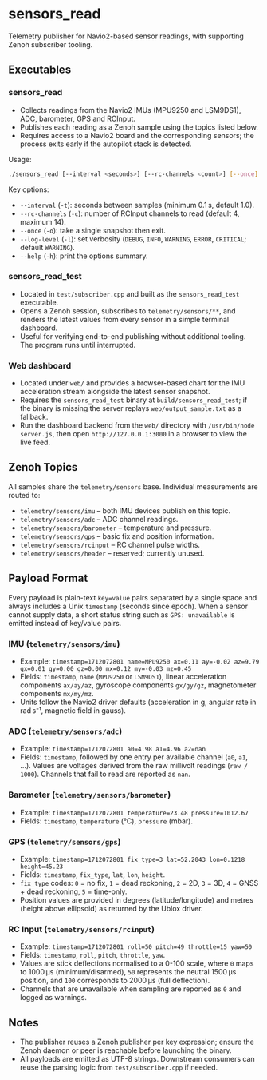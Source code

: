 # sensors_read

Telemetry publisher for Navio2-based sensor readings, with supporting Zenoh subscriber tooling.

## Executables

### sensors_read
- Collects readings from the Navio2 IMUs (MPU9250 and LSM9DS1), ADC, barometer, GPS and RCInput.
- Publishes each reading as a Zenoh sample using the topics listed below.
- Requires access to a Navio2 board and the corresponding sensors; the process exits early if the autopilot stack is detected.

Usage:

```bash
./sensors_read [--interval <seconds>] [--rc-channels <count>] [--once] [--log-level <LEVEL>] [--help]
```

Key options:
- `--interval` (`-t`): seconds between samples (minimum 0.1 s, default 1.0).
- `--rc-channels` (`-c`): number of RCInput channels to read (default 4, maximum 14).
- `--once` (`-o`): take a single snapshot then exit.
- `--log-level` (`-l`): set verbosity (`DEBUG`, `INFO`, `WARNING`, `ERROR`, `CRITICAL`; default `WARNING`).
- `--help` (`-h`): print the options summary.

### sensors_read_test
- Located in `test/subscriber.cpp` and built as the `sensors_read_test` executable.
- Opens a Zenoh session, subscribes to `telemetry/sensors/**`, and renders the latest values from every sensor in a simple terminal dashboard.
- Useful for verifying end-to-end publishing without additional tooling. The program runs until interrupted.

### Web dashboard
- Located under `web/` and provides a browser-based chart for the IMU acceleration stream alongside the latest sensor snapshot.
- Requires the `sensors_read_test` binary at `build/sensors_read_test`; if the binary is missing the server replays `web/output_sample.txt` as a fallback.
- Run the dashboard backend from the `web/` directory with `/usr/bin/node server.js`, then open `http://127.0.0.1:3000` in a browser to view the live feed.

## Zenoh Topics

All samples share the `telemetry/sensors` base. Individual measurements are routed to:
- `telemetry/sensors/imu` – both IMU devices publish on this topic.
- `telemetry/sensors/adc` – ADC channel readings.
- `telemetry/sensors/barometer` – temperature and pressure.
- `telemetry/sensors/gps` – basic fix and position information.
- `telemetry/sensors/rcinput` – RC channel pulse widths.
- `telemetry/sensors/header` – reserved; currently unused.

## Payload Format

Every payload is plain-text `key=value` pairs separated by a single space and always includes a Unix `timestamp` (seconds since epoch). When a sensor cannot supply data, a short status string such as `GPS: unavailable` is emitted instead of key/value pairs.

### IMU (`telemetry/sensors/imu`)
- Example: `timestamp=1712072801 name=MPU9250 ax=0.11 ay=-0.02 az=9.79 gx=0.01 gy=0.00 gz=0.00 mx=0.12 my=-0.03 mz=0.45`
- Fields: `timestamp`, `name` (`MPU9250` or `LSM9DS1`), linear acceleration components `ax/ay/az`, gyroscope components `gx/gy/gz`, magnetometer components `mx/my/mz`.
- Units follow the Navio2 driver defaults (acceleration in g, angular rate in rad s⁻¹, magnetic field in gauss).

### ADC (`telemetry/sensors/adc`)
- Example: `timestamp=1712072801 a0=4.98 a1=4.96 a2=nan`
- Fields: `timestamp`, followed by one entry per available channel (`a0`, `a1`, …). Values are voltages derived from the raw millivolt readings (`raw / 1000`). Channels that fail to read are reported as `nan`.

### Barometer (`telemetry/sensors/barometer`)
- Example: `timestamp=1712072801 temperature=23.48 pressure=1012.67`
- Fields: `timestamp`, `temperature` (°C), `pressure` (mbar).

### GPS (`telemetry/sensors/gps`)
- Example: `timestamp=1712072801 fix_type=3 lat=52.2043 lon=0.1218 height=45.23`
- Fields: `timestamp`, `fix_type`, `lat`, `lon`, `height`.
- `fix_type` codes: `0` = no fix, `1` = dead reckoning, `2` = 2D, `3` = 3D, `4` = GNSS + dead reckoning, `5` = time-only.
- Position values are provided in degrees (latitude/longitude) and metres (height above ellipsoid) as returned by the Ublox driver.

### RC Input (`telemetry/sensors/rcinput`)
- Example: `timestamp=1712072801 roll=50 pitch=49 throttle=15 yaw=50`
- Fields: `timestamp`, `roll`, `pitch`, `throttle`, `yaw`.
- Values are stick deflections normalised to a 0-100 scale, where `0` maps to 1000 µs (minimum/disarmed), `50` represents the neutral 1500 µs position, and `100` corresponds to 2000 µs (full deflection).
- Channels that are unavailable when sampling are reported as `0` and logged as warnings.

## Notes

- The publisher reuses a Zenoh publisher per key expression; ensure the Zenoh daemon or peer is reachable before launching the binary.
- All payloads are emitted as UTF-8 strings. Downstream consumers can reuse the parsing logic from `test/subscriber.cpp` if needed.
